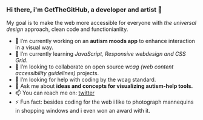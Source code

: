 ### Hi there, i'm GetTheGitHub, a developer and artist 👋

My goal is to make the web more accessible for everyone with *the universal design* approach, clean code and functionianlity.  

<!--
**GetTheGitHub/GetTheGitHub** is a ✨ _special_ ✨ repository because its `README.md` (this file) appears on your GitHub profile.

Here are some ideas to get you started:-->
- 🔭 I’m currently working on an __autism moods app__ to enhance interaction in a visual way.
- 🌱 I’m currently learning *JavaScript, Responsive webdesign and CSS Grid*.
- 👯 I’m looking to collaborate on open source *wcag (web content accessibility guidelines)* projects.
- 🤔 I’m looking for help with coding by the wcag standard.
- 💬 Ask me about __ideas and concepts for visualizing autism-help tools.__ 
- 📫 You can reach me on: [twitter](https://twitter.com/CodingCodera-)
- ⚡ Fun fact: besides coding for the web i like to photograph mannequins in shopping windows and i even won an award with it. 

